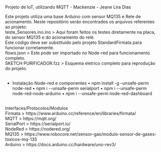 Projeto de IoT, utilizando MQTT - Mackenzie - Jeane Lira Dias

Este projeto utiliza uma base Arduino com sensor MQ135 e Rele de acionamento.
Neste repositório serão encontrados os arquivos referentes ao projeto:  <br>
teste_Sensores.ino.ino > Aqui foram feitos os testes diretamente na placa, do sensor MQ135 e do acionamento do relé.   <br>
Este código deve ser substituido pelo projeto StandardFirmata para funcionar corretamente.  <br>
flows.json > Este pode ser importado no Node-red para funcionamento completo.  <br>
SKETCH PURIFICADOR.fzz > Esquema eletrico completo para reprodução do projeto.  <br>
 <br>
- Instalação Node-red e componentes
  •	npm install -g –unsafe-perm node-red
  •	npm i --unsafe-perm serialport
  •	npm i --unsafe-perm node-red-node-arduino
  •	npm i --unsafe-perm node-red-dashboard
 <br>
Interfaces/Protocolos/Modulos <br>
Firmata > https://www.arduino.cc/reference/en/libraries/firmata/  <br>
MQTT > https://mqtt.org/  <br>
SerialPort > https://serialport.io/  <br> 
NodeRed > https://nodered.org/  <br>
MQ135 > https://www.robocore.net/sensor-gas/modulo-sensor-de-gases-toxicos-mq-135  <br>
Arduino > https://docs.arduino.cc/hardware/uno-rev3/  <br>
